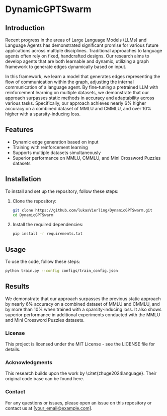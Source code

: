 # DynamicGPTSwarm

## Introduction

Recent progress in the areas of Large Language Models (LLMs) and Language Agents has demonstrated significant promise for various future applications across multiple disciplines. Traditional approaches to language agents often rely on fixed, handcrafted designs. Our research aims to develop agents that are both learnable and dynamic, utilizing a graph framework to generate edges dynamically based on input.

In this framework, we learn a model that generates edges representing the flow of communication within the graph, adjusting the internal communication of a language agent. By fine-tuning a pretrained LLM with reinforcement learning on multiple datasets, we demonstrate that our approach surpasses static methods in accuracy and adaptability across various tasks. Specifically, our approach achieves nearly 6% higher accuracy on a combined dataset of MMLU and CMMLU, and over 10% higher with a sparsity-inducing loss.

## Features

- Dynamic edge generation based on input
- Training with reinforcement learning
- Supports multiple datasets simultaneously
- Superior performance on MMLU, CMMLU, and Mini Crossword Puzzles datasets

## Installation

To install and set up the repository, follow these steps:

1. Clone the repository:
   ```bash
   git clone https://github.com/lukasVierling/DynamicGPTSwarm.git
   cd DynamicGPTSwarm

    ```
2. Install the required dependencies:
    ```bash
    pip install -r requirements.txt
    ```

## Usage
To use the code, follow these steps:
```bash
python train.py --config configs/train_config.json
```

## Results

We demonstrate that our approach surpasses the previous static approach by nearly 6% accuracy on a combined dataset of MMLU and CMMLU, and by more than 10% when trained with a sparsity-inducing loss. It also shows superior performance in additional experiments conducted with the MMLU and Mini Crossword Puzzles datasets.

### License

This project is licensed under the MIT License - see the LICENSE file for details.

### Acknowledgments

This research builds upon the work by \citet{zhuge2024language}. Their original code base can be found here.

### Contact

For any questions or issues, please open an issue on this repository or contact us at [your_email@example.com].
